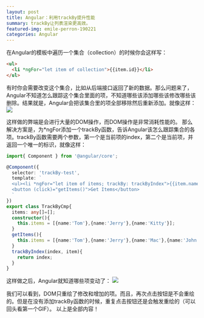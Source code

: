 ```yaml
---
layout: post
title: Angular：利用trackBy提升性能
summary: trackBy让列表渲染更高效。
featured-img: emile-perron-190221
categories: Angular
---
```


在Angular的模板中遍历一个集合（collection）的时候你会这样写：
```html
<ul>
  <li *ngFor="let item of collection">{{item.id}}</li>
</ul>
```
有时你会需要改变这个集合，比如从后端接口返回了新的数据。那么问题来了，Angular不知道怎么跟踪这个集合里面的项，不知道哪些该添加哪些该修改哪些该删除。结果就是，Angular会把该集合里的项全部移除然后重新添加。就像这样：
![]({{site.url}}{{site.baseurl}}/assets/img/no_subject/trackBy_1.gif)


这样做的弊端是会进行大量的DOM操作，而DOM操作是非常消耗性能的。
那么解决方案是，为*ngFor添加一个trackBy函数，告诉Angular该怎么跟踪集合的各项。trackBy函数需要两个参数，第一个是当前项的index，第二个是当前项，并返回一个唯一的标识，就像这样：
```typescript
import{ Component } from '@angular/core';

@Component({
  selector: 'trackBy-test',
  template: `
  <ul><li *ngFor="let item of items; trackBy: trackByIndex">{{item.name}}</li></ul>
  <button (click)="getItems()">Get Items</button>
  `
})
export class TrackByCmp{
  items: any[]=[];
  constructor(){
    this.items = [{name:'Tom'},{name:'Jerry'},{name:'Kitty'}];
  }
  getItems(){
    this.items = [{name:'Tom'},{name:'Jerry'},{name:'Mac'},{name:'John'}];
  }
  trackByIndex(index, item){
    return index;
  }
}
```
这样做之后，Angular就知道哪些项变动了：
![]({{site.url}}{{site.baseurl}}/assets/img/no_subject/trackBy_2.gif)


我们可以看到，DOM只重绘了修改和增加的项。而且，再次点击按钮是不会重绘的。但是在没有添加trackBy函数的时候，重复点击按钮还是会触发重绘的（可以回头看第一个GIF）。
以上是全部内容！